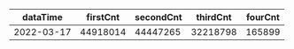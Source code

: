 |dataTime|firstCnt|secondCnt|thirdCnt|fourCnt|
|-|-|-|-|-|
|2022-03-17|44918014|44447265|32218798|165899|